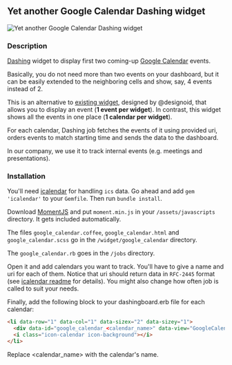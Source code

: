 ## Yet another Google Calendar Dashing widget

![Yet another Google Calendar Dashing widget](http://i41.tinypic.com/2i1ieqq.png)

### Description

[Dashing](http://shopify.github.com/dashing) widget to display first two coming-up [Google Calendar](https://www.google.com/calendar/) events.

Basically, you do not need more than two events on your dashboard, but it can be easily extended to the neighboring cells and show, say, 4 events instead of 2.

This is an alternative to [existing widget](https://gist.github.com/designoid/5781087), designed by @designoid, that allows you to display an event (__1 event per widget__). In contrast, this widget shows all the events in one place (__1 calendar per widget__). 

For each calendar, Dashing job fetches the events of it using provided uri, orders events to match starting time and sends the data to the dashboard.

In our company, we use it to track internal events (e.g. meetings and presentations).

### Installation

You'll need [icalendar](https://rubygems.org/gems/icalendar) for handling `ics` data. Go ahead and add `gem 'icalendar'` to your `Gemfile`. Then run `bundle install`.

Download [MomentJS](http://momentjs.com/) and put `moment.min.js` in your `/assets/javascripts` directory. It gets included automatically.

The files `google_calendar.coffee`, `google_calendar.html` and `google_calendar.scss` go in the `/widget/google_calendar` directory.

The `google_calendar.rb` goes in the `/jobs` directory.

Open it and add calendars you want to track. You'll have to give a name and uri for each of them. Notice that uri should return data in `RFC-2445` format (see [icalendar readme](http://rubydoc.info/gems/icalendar/1.4.1/frames) for details). You might also change how often job is called to suit your needs.

Finally, add the following block to your dashingboard.erb file for each calendar:

```html
<li data-row="1" data-col="1" data-sizex="2" data-sizey="1">
  <div data-id="google_calendar_<calendar_name>" data-view="GoogleCalendar" style="background-color:#4183C5;"></div>
  <i class="icon-calendar icon-background"></i>
</li>
```

Replace \<calendar_name\> with the calendar's name.